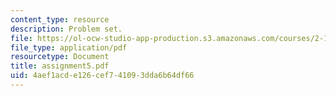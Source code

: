 ```yaml
---
content_type: resource
description: Problem set.
file: https://ol-ocw-studio-app-production.s3.amazonaws.com/courses/2-141-modeling-and-simulation-of-dynamic-systems-fall-2006/4aef1acde126cef741093dda6b64df66_assignment5.pdf
file_type: application/pdf
resourcetype: Document
title: assignment5.pdf
uid: 4aef1acd-e126-cef7-4109-3dda6b64df66
---
```

